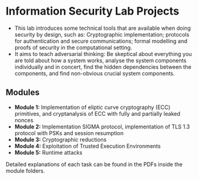 # Information Security Lab Projects
* This lab introduces some technical tools that are available when doing security by design, such as:
  Cryptographic implementation; protocols for authentication and
  secure communications; formal modelling and proofs of security in the
  computational setting.
* It aims to teach adversarial thinking:
  Be skeptical about everything you are told about how a system works,
  analyse the system components individually and in concert, find the
  hidden dependencies between the components, and find non-obvious
  crucial system components.

## Modules 
* **Module 1:** Implementation of eliptic curve cryptography (ECC) primitives, and cryptanalysis of ECC with fully and partially leaked nonces 
* **Module 2:** Implementation SIGMA protocol, implementation of TLS 1.3 protocol with PSKs and session resumption
* **Module 3:** Cryptographic reductions
* **Module 4:** Exploitation of Trusted Execution Environments
* **Module 5:** Runtime attacks

Detailed explanations of each task can be found in the PDFs inside the module folders.
